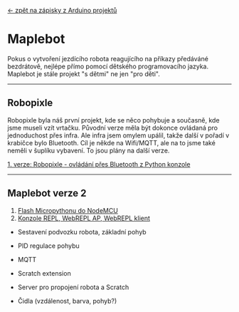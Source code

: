 [← zpět na zápisky z Arduino projektů](../index.md)

# Maplebot
Pokus o vytvoření jezdícího robota reagujícího na příkazy předáváné bezdrátově, nejlépe přímo pomocí dětského programovacího jazyka. Maplebot je stále projekt "s dětmi" ne jen "pro děti".

---
## Robopixle
Robopixle byla náš první projekt, kde se něco pohybuje a současně, kde jsme museli vzít vrtačku. Původní verze měla být dokonce ovládaná pro jednoduchost přes infra. Ale infra jsem omylem upálil, takže další v pořadí v krabičce bylo Bluetooth. Cíl je někde na Wifi/MQTT, ale na to jsme také neměli v šuplíku vybavení. To jsou plány na další verze.


[1. verze: Robopixle - ovládání přes Bluetooth z Python konzole](robopixle_bt/robopixle_bt.md)


---

## Maplebot verze 2
1. [Flash Micropythonu do NodeMCU](nodemcu_flash_micropython/nodemcu_flash.md)
1. [Konzole REPL, WebREPL AP, WebREPL klient](nodemcu_repl_webrepl/nodemcu_repl_webrepl.md)
* Sestavení podvozku robota, základní pohyb
* PID regulace pohybu
* MQTT

* Scratch extension
* Server pro propojení robota a Scratch
* Čidla (vzdálenost, barva, pohyb?)
